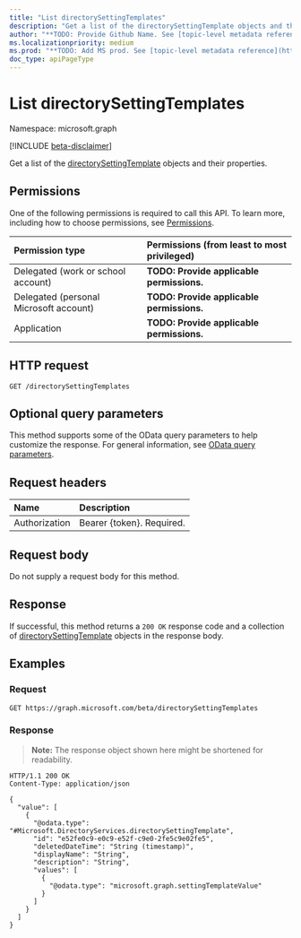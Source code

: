 ```yaml
---
title: "List directorySettingTemplates"
description: "Get a list of the directorySettingTemplate objects and their properties."
author: "**TODO: Provide Github Name. See [topic-level metadata reference](https://msgo.azurewebsites.net/add/document/guidelines/metadata.html#topic-level-metadata)**"
ms.localizationpriority: medium
ms.prod: "**TODO: Add MS prod. See [topic-level metadata reference](https://msgo.azurewebsites.net/add/document/guidelines/metadata.html#topic-level-metadata)**"
doc_type: apiPageType
---
```


# List directorySettingTemplates
Namespace: microsoft.graph

[!INCLUDE [beta-disclaimer](../../includes/beta-disclaimer.md)]

Get a list of the [directorySettingTemplate](../resources/directorysettingtemplate.md) objects and their properties.

## Permissions
One of the following permissions is required to call this API. To learn more, including how to choose permissions, see [Permissions](/graph/permissions-reference).

|Permission type|Permissions (from least to most privileged)|
|:---|:---|
|Delegated (work or school account)|**TODO: Provide applicable permissions.**|
|Delegated (personal Microsoft account)|**TODO: Provide applicable permissions.**|
|Application|**TODO: Provide applicable permissions.**|

## HTTP request

<!-- {
  "blockType": "ignored"
}
-->
``` http
GET /directorySettingTemplates
```

## Optional query parameters
This method supports some of the OData query parameters to help customize the response. For general information, see [OData query parameters](/graph/query-parameters).

## Request headers
|Name|Description|
|:---|:---|
|Authorization|Bearer {token}. Required.|

## Request body
Do not supply a request body for this method.

## Response

If successful, this method returns a `200 OK` response code and a collection of [directorySettingTemplate](../resources/directorysettingtemplate.md) objects in the response body.

## Examples

### Request
<!-- {
  "blockType": "request",
  "name": "list_directorysettingtemplate"
}
-->
``` http
GET https://graph.microsoft.com/beta/directorySettingTemplates
```


### Response
>**Note:** The response object shown here might be shortened for readability.
<!-- {
  "blockType": "response",
  "truncated": true,
  "@odata.type": "Collection(Microsoft.DirectoryServices.directorySettingTemplate)"
}
-->
``` http
HTTP/1.1 200 OK
Content-Type: application/json

{
  "value": [
    {
      "@odata.type": "#Microsoft.DirectoryServices.directorySettingTemplate",
      "id": "e52fe0c9-e0c9-e52f-c9e0-2fe5c9e02fe5",
      "deletedDateTime": "String (timestamp)",
      "displayName": "String",
      "description": "String",
      "values": [
        {
          "@odata.type": "microsoft.graph.settingTemplateValue"
        }
      ]
    }
  ]
}
```

